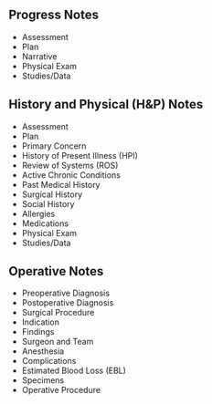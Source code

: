 ## Progress Notes
- Assessment
- Plan
- Narrative
- Physical Exam
- Studies/Data

## History and Physical (H&P) Notes
- Assessment
- Plan
- Primary Concern
- History of Present Illness (HPI)
- Review of Systems (ROS)
- Active Chronic Conditions
- Past Medical History
- Surgical History
- Social History
- Allergies
- Medications
- Physical Exam
- Studies/Data

## Operative Notes
- Preoperative Diagnosis
- Postoperative Diagnosis
- Surgical Procedure
- Indication
- Findings
- Surgeon and Team
- Anesthesia
- Complications
- Estimated Blood Loss (EBL)
- Specimens
- Operative Procedure